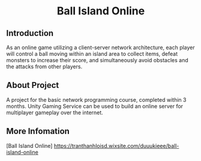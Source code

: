 <p align="center">
 <h1 align="center">Ball Island Online</h1>
</p>

## Introduction

As an online game utilizing a client-server network architecture, each player will control a ball moving within an island area to collect items, defeat monsters to increase their score, and simultaneously avoid obstacles and the attacks from other players.

## About Project
A project for the basic network programming course, completed within 3 months. Unity Gaming Service can be used to build an online server for multiplayer gameplay over the internet.

## More Infomation
[Ball Island Online] https://tranthanhloisd.wixsite.com/duuukieee/ball-island-online
